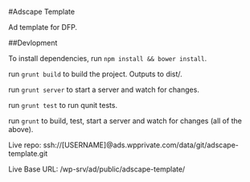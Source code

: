 #Adscape Template

Ad template for DFP.

##Devlopment

To install dependencies, run `npm install && bower install`.

run `grunt build` to build the project. Outputs to dist/.

run `grunt server` to start a server and watch for changes.

run `grunt test` to run qunit tests.

run `grunt` to build, test, start a server and watch for changes (all of the above).

Live repo: ssh://[USERNAME]@ads.wpprivate.com/data/git/adscape-template.git

Live Base URL: /wp-srv/ad/public/adscape-template/
